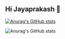## Hi Jayaprakash 👋

[![Anurag's GitHub stats](https://github-readme-stats.vercel.app/api?username=19jayaprakash)](https://github.com/19jayaprakash/github-readme-stats)


![Anurag's GitHub stats](https://github-readme-stats.vercel.app/api?username=19jayaprakash&show=reviews,discussions_started,discussions_answered,prs_merged,prs_merged_percentage)
